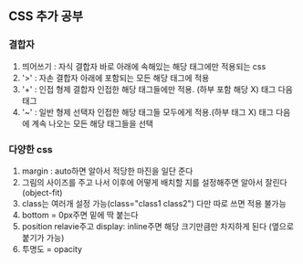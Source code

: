## CSS 추가 공부
### 결합자
1. 띄어쓰기 : 자식 결합자
    바로 아래에 속해있는 해당 태그에만 적용되는 css
2. '>' : 자손 결합자
   아래에 포함되는 모든 해당 태그에 적용
3. '+' : 인접 형제 결합자
   인접한 해당 태그들에만 적용. (하부 포함 해당 X) 태그 다음 태그
4. '~' : 일반 형제 선택자
   인접한 해당 태그들 모두에게 적용.(하부 태그 X) 태그 다음에 계속 나오는 모든 해당 태그들을 선택

### 다양한 css
1. margin : auto하면 알아서 적당한 마진을 일단 준다
2. 그림의 사이즈를 주고 나서 이후에 어떻게 배치할 지를 설정해주면 알아서 잘린다 (object-fit)
3. class는 여러개 설정 가능(class="class1 class2") 다만 따로 쓰면 적용 불가능
4. bottom = 0px주면 밑에 딱 붙는다
5. position relavie주고 display: inline주면 해당 크기만큼만 차지하게 된다 (옆으로 붙기가 가능)
6. 투명도 = opacity